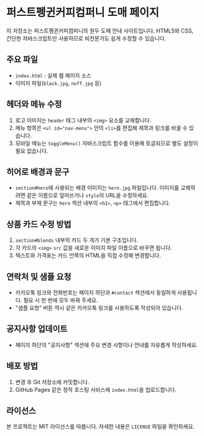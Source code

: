 # 퍼스트펭귄커피컴퍼니 도매 페이지

이 저장소는 퍼스트펭귄커피컴퍼니의 원두 도매 안내 사이트입니다. HTML5와 CSS, 간단한 자바스크립트만 사용하므로 비전문가도 쉽게 수정할 수 있습니다.

## 주요 파일
- `index.html` : 실제 웹 페이지 소스
- 이미지 파일(`black.jpg`, `noff.jpg` 등)

## 헤더와 메뉴 수정
1. 로고 이미지는 `header` 태그 내부의 `<img>` 요소를 교체합니다.
2. 메뉴 항목은 `<ul id="nav-menu">` 안의 `<li>`를 편집해 제목과 링크를 바꿀 수 있습니다.
3. 모바일 메뉴는 `toggleMenu()` 자바스크립트 함수를 이용해 토글되므로 별도 설정이 필요 없습니다.

## 히어로 배경과 문구
- `section#hero`에 사용되는 배경 이미지는 `hero.jpg` 파일입니다. 이미지를 교체하려면 같은 이름으로 덮어쓰거나 `style`의 URL을 수정하세요.
- 제목과 부제 문구는 `hero` 섹션 내부의 `<h1>`, `<p>` 태그에서 편집합니다.

## 상품 카드 수정 방법
1. `section#blends` 내부의 카드 두 개가 기본 구조입니다.
2. 각 카드의 `<img>` `src` 값을 새로운 이미지 파일 이름으로 바꾸면 됩니다.
3. 텍스트와 가격표는 카드 안쪽의 HTML을 직접 수정해 변경합니다.

## 연락처 및 샘플 요청
- 카카오톡 링크와 전화번호는 페이지 하단과 `#contact` 섹션에서 동일하게 사용됩니다. 필요 시 한 번에 모두 바꿔 주세요.
- "샘플 요청" 버튼 역시 같은 카카오톡 링크를 사용하도록 작성되어 있습니다.

## 공지사항 업데이트
- 페이지 하단의 "공지사항" 섹션에 주요 변경 사항이나 안내를 자유롭게 작성하세요.

## 배포 방법
1. 변경 후 Git 저장소에 커밋합니다.
2. GitHub Pages 같은 정적 호스팅 서비스에 `index.html`을 업로드합니다.

## 라이선스
본 프로젝트는 MIT 라이선스를 따릅니다. 자세한 내용은 `LICENSE` 파일을 확인하세요.
